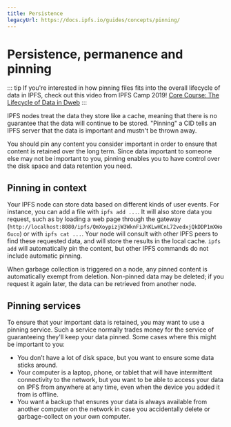 ```yaml
---
title: Persistence
legacyUrl: https://docs.ipfs.io/guides/concepts/pinning/
---
```


# Persistence, permanence and pinning

::: tip
If you're interested in how pinning files fits into the overall lifecycle of data in IPFS, check out this video from IPFS Camp 2019! [Core Course: The Lifecycle of Data in Dweb](https://www.youtube.com/watch?v=fLUq0RkiTBA)
:::

IPFS nodes treat the data they store like a cache, meaning that there is no guarantee that the data will continue to be stored. "Pinning" a CID tells an IPFS server that the data is important and mustn't be thrown away.

You should pin any content you consider important in order to ensure that content is retained over the long term. Since data important to someone else may not be important to you, pinning enables you to have control over the disk space and data retention you need.

## Pinning in context

Your IPFS node can store data based on different kinds of user events. For instance, you can add a file with `ipfs add ...`. It will also store data you request, such as by loading a web page through the gateway (`http://localhost:8080/ipfs/QmXoypizjW3WknFiJnKLwHCnL72vedxjQkDDP1mXWo6uco`) or with `ipfs cat ...`. Your node will consult with other IPFS peers to find these requested data, and will store the results in the local cache. `ipfs add` will automatically pin the content, but other IPFS commands do not include automatic pinning.

When garbage collection is triggered on a node, any pinned content is automatically exempt from deletion. Non-pinned data may be deleted; if you request it again later, the data can be retrieved from another node.

## Pinning services

To ensure that your important data is retained, you may want to use a pinning service. Such a service normally trades money for the service of guaranteeing they'll keep your data pinned. Some cases where this might be important to you:

- You don’t have a lot of disk space, but you want to ensure some data sticks around.
- Your computer is a laptop, phone, or tablet that will have intermittent connectivity to the network, but you want to be able to access your data on IPFS from anywhere at any time, even when the device you added it from is offline.
- You want a backup that ensures your data is always available from another computer on the network in case you accidentally delete or garbage-collect on your own computer.
